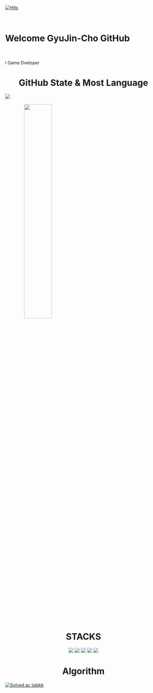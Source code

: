 [![Hits](https://hits.seeyoufarm.com/api/count/incr/badge.svg?url=https%3A%2F%2Fgithub.com%2Fdkssud8150%2F&count_bg=%232AB4E5D6&title_bg=%23555555&icon=&icon_color=%23E7E7E7&title=views&edge_flat=false)](https://hits.seeyoufarm.com)
<br></br>
<br><h1>Welcome GyuJin-Cho GitHub</h1></br>
<br>I Game Dveloper </br>
<div align=center><h1></h1></div>
<div align=center><h1>GitHub State & Most Language</h1></div>
<a href="s" align=center>
  <img src="https://github-readme-stats.vercel.app/api/top-langs/?username=GyuJin-Cho&exclude_repo=GyuJin-Cho.github.io&layout=compact&theme=tokyonight" />
</a>
<br></br>
<a href="s" align=center>
  <img src="https://github-readme-stats.vercel.app/api?username=GyuJin-Cho&theme=tokyonight&show_icons=true" width="42%" />
</a>
<br></br>
<div align=center><h1>STACKS</h1></div>
<div align=center>
  <img src="https://img.shields.io/badge/C++-00599C?style=for-the-badge&logo=cplusplus&logoColor=white">
  <img src="https://img.shields.io/badge/C-A8B9CC?style=for-the-badge&logo=c&logoColor=white">
  <img src="https://img.shields.io/badge/Unreal Engine-0E1128?style=for-the-badge&logo=unrealengine&logoColor=white">
  <img src="https://img.shields.io/badge/Visual Studio-5C2D91?style=for-the-badge&logo=visualstudio&logoColor=white">
  <img src="https://img.shields.io/badge/Xcode-147EFB?style=for-the-badge&logo=xcode&logoColor=white">
 </div>
 <div align=center><h1>Algorithm</h1></div>
 
  [![Solved.ac jjabkk](http://mazassumnida.wtf/api/v2/generate_badge?boj=jjabkk)](https://solved.ac/jjabkk)
